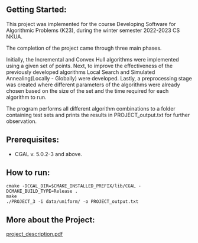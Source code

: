 ## Getting Started:

This project was implemented for the course Developing Software for Algorithmic Problems (K23), during the winter semester 2022-2023 CS NKUA. 

The completion of the project came through three main phases. 

Initially, the Incremental and Convex Hull algorithms were implemented using a given set of points. Next, to improve the effectiveness of 
the previously developed algorithms Local Search and Simulated Annealing(Locally - Globally) were developed. Lastly, a preprocessing stage was created where different parameters of the algorithms were already chosen based on the size of the set and the time required for each algorithm to run. 

The program performs all different algorithm combinations to a folder containing test sets and prints the results in PROJECT_output.txt for further observation.

## Prerequisites:

 - CGAL v. 5.0.2-3 and above.

## How to run:

    cmake -DCGAL_DIR=$CMAKE_INSTALLED_PREFIX/lib/CGAL -DCMAKE_BUILD_TYPE=Release .
    make
    ./PROJECT_3 -i data/uniform/ -o PROJECT_output.txt


## More about the Project:

[project_description.pdf](https://github.com/panagiotiskon/Software-Development-for-Algorithmic-Problems-Full-Project/files/10794330/project_description.pdf)
